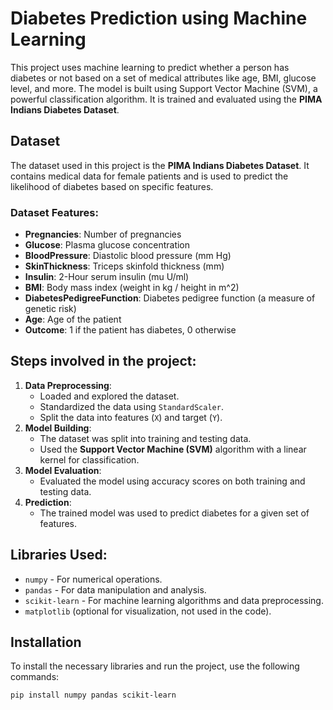 # Diabetes Prediction using Machine Learning

This project uses machine learning to predict whether a person has diabetes or not based on a set of medical attributes like age, BMI, glucose level, and more. The model is built using Support Vector Machine (SVM), a powerful classification algorithm. It is trained and evaluated using the **PIMA Indians Diabetes Dataset**.

## Dataset
The dataset used in this project is the **PIMA Indians Diabetes Dataset**. It contains medical data for female patients and is used to predict the likelihood of diabetes based on specific features.

### Dataset Features:
- **Pregnancies**: Number of pregnancies
- **Glucose**: Plasma glucose concentration
- **BloodPressure**: Diastolic blood pressure (mm Hg)
- **SkinThickness**: Triceps skinfold thickness (mm)
- **Insulin**: 2-Hour serum insulin (mu U/ml)
- **BMI**: Body mass index (weight in kg / height in m^2)
- **DiabetesPedigreeFunction**: Diabetes pedigree function (a measure of genetic risk)
- **Age**: Age of the patient
- **Outcome**: 1 if the patient has diabetes, 0 otherwise

## Steps involved in the project:
1. **Data Preprocessing**:
   - Loaded and explored the dataset.
   - Standardized the data using `StandardScaler`.
   - Split the data into features (`X`) and target (`Y`).
2. **Model Building**:
   - The dataset was split into training and testing data.
   - Used the **Support Vector Machine (SVM)** algorithm with a linear kernel for classification.
3. **Model Evaluation**:
   - Evaluated the model using accuracy scores on both training and testing data.
4. **Prediction**:
   - The trained model was used to predict diabetes for a given set of features.

## Libraries Used:
- `numpy` - For numerical operations.
- `pandas` - For data manipulation and analysis.
- `scikit-learn` - For machine learning algorithms and data preprocessing.
- `matplotlib` (optional for visualization, not used in the code).

## Installation

To install the necessary libraries and run the project, use the following commands:

```bash
pip install numpy pandas scikit-learn
